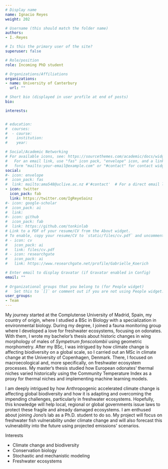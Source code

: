 ```yaml
---
# Display name
name: Ignacio Reyes 
weight: 202

# Username (this should match the folder name)
authors:
- I.-Reyes

# Is this the primary user of the site?
superuser: false

# Role/position
role: Incoming PhD student

# Organizations/Affiliations
organizations:
- name: University of Canterbury
  url: ""

# Short bio (displayed in user profile at end of posts)
bio: 

interests:


# education:
#  courses:
#  - course: 
#    institution: 
#    year: 

# Social/Academic Networking
# For available icons, see: https://sourcethemes.com/academic/docs/widgets/#icons
#   For an email link, use "fas" icon pack, "envelope" icon, and a link in the
#   form "mailto:your-email@example.com" or "#contact" for contact widget.
social:
#- icon: envelope
#  icon_pack: fas
#  link: mailto:ama548@uclive.ac.nz #'#contact'  # For a direct email link, use "mailto:test@example.org".
- icon: twitter
  icon_pack: fab
  link: https://twitter.com/IgReyeSainz
#- icon: google-scholar
#  icon_pack: ai
#  link: 
#- icon: github
#  icon_pack: fab
#  link: https://github.com/tonkinlab
# Link to a PDF of your resume/CV from the About widget.
# To enable, copy your resume/CV to `static/files/cv.pdf` and uncomment the lines below.  
# - icon: cv
#   icon_pack: ai
#   link: files/cv.pdf
# - icon: researchgate
#   icon_pack: ai
#   link: https://www.researchgate.net/profile/Gabrielle_Koerich

# Enter email to display Gravatar (if Gravatar enabled in Config)
email: ""
  
# Organizational groups that you belong to (for People widget)
#   Set this to `[]` or comment out if you are not using People widget.  
user_groups:
- Team
---
```




My journey started at the Complutense University of Madrid, Spain, my country of origin, where I studied a BSc in Biology with a specialization in environmental biology. During my degree, I joined a fauna monitoring group where I developed a love for freshwater ecosystems, focusing on odonates. With them, I wrote my bachelor’s thesis about historic changes in wing morphology of males of *Sympetrum fonscolombii* using geometric morphometry. After my BSc, I was intrigued by how climate change is affecting biodiversity on a global scale, so I carried out an MSc in climate change at the University of Copenhagen, Denmark. There, I focused on macroecological and, more specifically, on freshwater ecosystem processes. My master’s thesis studied how European odonates’ thermal niches varied historically using the Community Temperature Index as a proxy for thermal niches and implementing machine learning models.  

I am deeply intrigued by how Anthropogenic accelerated climate change is affecting global biodiversity and how it is adapting and overcoming the impending challenges, particularly in freshwater ecosystems. Hopefully, this knowledge will help local, regional or global governments issue laws to protect these fragile and already damaged ecosystems. I am enthused about joining Jono’s lab as a Ph.D. student to do so. My project will focus on freshwater fish vulnerability under climate change and will also forecast this vulnerability into the future using projected emissions' scenarios.  

Interests  
- Climate change and biodiversity  
- Conservation biology  
- Stochastic and mechanistic modeling  
- Freshwater ecosystems  
